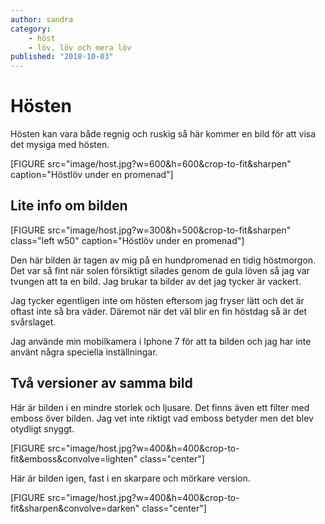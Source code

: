 ```yaml
---
author: sandra
category:
    - höst
    - löv, löv och mera löv
published: "2018-10-03"
---
```

Hösten
==================================

Hösten kan vara både regnig och ruskig så här kommer en bild för att visa det mysiga med hösten.

<!--more-->

[FIGURE src="image/host.jpg?w=600&h=600&crop-to-fit&sharpen"  caption="Höstlöv under en promenad"]

Lite info om bilden
-----------------------------------

[FIGURE src="image/host.jpg?w=300&h=500&crop-to-fit&sharpen" class="left w50" caption="Höstlöv under en promenad"]

Den här bilden är tagen av mig på en hundpromenad en tidig höstmorgon. Det var så fint när solen försiktigt silades genom de gula löven så jag var tvungen att ta en bild. Jag brukar ta bilder av det jag tycker är vackert.

Jag tycker egentligen inte om hösten eftersom jag fryser lätt och det är oftast inte så bra väder. Däremot när det väl blir en fin höstdag så är det svårslaget.

Jag använde min mobilkamera i Iphone 7 för att ta bilden och jag har inte använt några speciella inställningar.



Två versioner av samma bild
-----------------------------------

Här är bilden i en mindre storlek och ljusare. Det finns även ett filter med emboss över bilden. Jag vet inte riktigt vad emboss betyder men det blev otydligt snyggt.

[FIGURE src="image/host.jpg?w=400&h=400&crop-to-fit&emboss&convolve=lighten" class="center"]

Här är bilden igen, fast i en skarpare och mörkare version.

[FIGURE src="image/host.jpg?w=400&h=400&crop-to-fit&sharpen&convolve=darken" class="center"]
